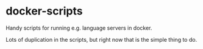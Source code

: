 # docker-scripts

Handy scripts for running e.g. language servers in docker.

Lots of duplication in the scripts, but right now that is the simple
thing to do.

